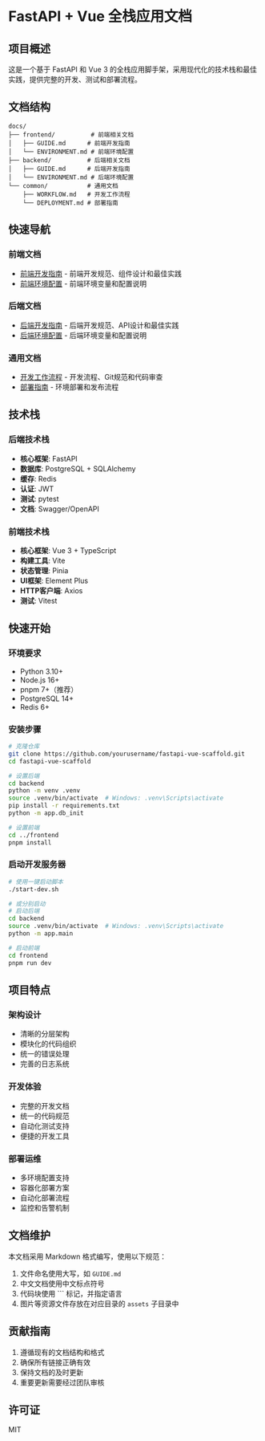 # FastAPI + Vue 全栈应用文档

## 项目概述

这是一个基于 FastAPI 和 Vue 3 的全栈应用脚手架，采用现代化的技术栈和最佳实践，提供完整的开发、测试和部署流程。

## 文档结构

```
docs/
├── frontend/          # 前端相关文档
│   ├── GUIDE.md      # 前端开发指南
│   └── ENVIRONMENT.md # 前端环境配置
├── backend/          # 后端相关文档
│   ├── GUIDE.md      # 后端开发指南
│   └── ENVIRONMENT.md # 后端环境配置
└── common/           # 通用文档
    ├── WORKFLOW.md   # 开发工作流程
    └── DEPLOYMENT.md # 部署指南
```

## 快速导航

### 前端文档
- [前端开发指南](frontend/GUIDE.md) - 前端开发规范、组件设计和最佳实践
- [前端环境配置](frontend/ENVIRONMENT.md) - 前端环境变量和配置说明

### 后端文档
- [后端开发指南](backend/GUIDE.md) - 后端开发规范、API设计和最佳实践
- [后端环境配置](backend/ENVIRONMENT.md) - 后端环境变量和配置说明

### 通用文档
- [开发工作流程](common/WORKFLOW.md) - 开发流程、Git规范和代码审查
- [部署指南](common/DEPLOYMENT.md) - 环境部署和发布流程

## 技术栈

### 后端技术栈
- **核心框架**: FastAPI
- **数据库**: PostgreSQL + SQLAlchemy
- **缓存**: Redis
- **认证**: JWT
- **测试**: pytest
- **文档**: Swagger/OpenAPI

### 前端技术栈
- **核心框架**: Vue 3 + TypeScript
- **构建工具**: Vite
- **状态管理**: Pinia
- **UI框架**: Element Plus
- **HTTP客户端**: Axios
- **测试**: Vitest

## 快速开始

### 环境要求
- Python 3.10+
- Node.js 16+
- pnpm 7+（推荐）
- PostgreSQL 14+
- Redis 6+

### 安装步骤

```bash
# 克隆仓库
git clone https://github.com/yourusername/fastapi-vue-scaffold.git
cd fastapi-vue-scaffold

# 设置后端
cd backend
python -m venv .venv
source .venv/bin/activate  # Windows: .venv\Scripts\activate
pip install -r requirements.txt
python -m app.db_init

# 设置前端
cd ../frontend
pnpm install
```

### 启动开发服务器

```bash
# 使用一键启动脚本
./start-dev.sh

# 或分别启动
# 启动后端
cd backend
source .venv/bin/activate  # Windows: .venv\Scripts\activate
python -m app.main

# 启动前端
cd frontend
pnpm run dev
```

## 项目特点

### 架构设计
- 清晰的分层架构
- 模块化的代码组织
- 统一的错误处理
- 完善的日志系统

### 开发体验
- 完整的开发文档
- 统一的代码规范
- 自动化测试支持
- 便捷的开发工具

### 部署运维
- 多环境配置支持
- 容器化部署方案
- 自动化部署流程
- 监控和告警机制

## 文档维护

本文档采用 Markdown 格式编写，使用以下规范：

1. 文件命名使用大写，如 `GUIDE.md`
2. 中文文档使用中文标点符号
3. 代码块使用 ``` 标记，并指定语言
4. 图片等资源文件存放在对应目录的 `assets` 子目录中

## 贡献指南

1. 遵循现有的文档结构和格式
2. 确保所有链接正确有效
3. 保持文档的及时更新
4. 重要更新需要经过团队审核

## 许可证
MIT 